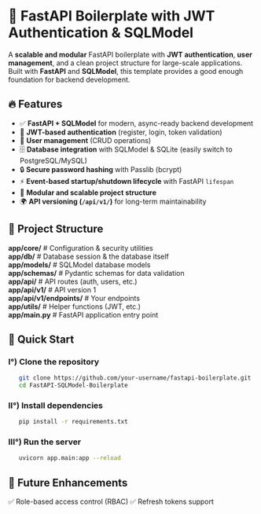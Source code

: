# 🚀 FastAPI Boilerplate with JWT Authentication & SQLModel

A **scalable and modular** FastAPI boilerplate with **JWT authentication**, **user management**, and a clean project structure for large-scale applications. Built with **FastAPI** and **SQLModel**, this template provides a good enough foundation for backend development.

## 🔥 Features
- ✅ **FastAPI + SQLModel** for modern, async-ready backend development
- 🔐 **JWT-based authentication** (register, login, token validation)
- 👥 **User management** (CRUD operations)
- 🗄️ **Database integration** with SQLModel & SQLite (easily switch to PostgreSQL/MySQL)
- 🔒 **Secure password hashing** with Passlib (bcrypt)
- ⚡ **Event-based startup/shutdown lifecycle** with FastAPI `lifespan`
- 📂 **Modular and scalable project structure**
- 🌍 **API versioning (`/api/v1/`)** for long-term maintainability

## 📂 Project Structure

**app/core/**               # Configuration & security utilities<br>
**app/db/**                 # Database session & the database itself<br>
**app/models/**             # SQLModel database models<br>
**app/schemas/**            # Pydantic schemas for data validation<br>
**app/api/**                # API routes (auth, users, etc.)<br>
**app/api/v1/**             # API version 1<br>
**app/api/v1/endpoints/**   # Your endpoints<br>
**app/utils/**             # Helper functions (JWT, etc.)<br>
**app/main.py**             # FastAPI application entry point<br>

## 🚀 Quick Start

### I°) Clone the repository

```bash
   git clone https://github.com/your-username/fastapi-boilerplate.git
   cd FastAPI-SQLModel-Boilerplate
```

### II°) Install dependencies

```bash
   pip install -r requirements.txt
```

### III°) Run the server

```bash
   uvicorn app.main:app --reload
```

## 🎯 Future Enhancements

✅ Role-based access control (RBAC)
✅ Refresh tokens support